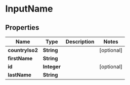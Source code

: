 
# InputName

## Properties
Name | Type | Description | Notes
------------ | ------------- | ------------- | -------------
**countryIso2** | **String** |  |  [optional]
**firstName** | **String** |  | 
**id** | **Integer** |  |  [optional]
**lastName** | **String** |  | 




